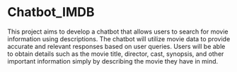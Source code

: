 # Chatbot_IMDB

This project aims to develop a chatbot that allows users to search for movie information using descriptions. The chatbot will utilize movie data to provide accurate and relevant responses based on user queries. Users will be able to obtain details such as the movie title, director, cast, synopsis, and other important information simply by describing the movie they have in mind.
